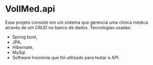 # VollMed.api
Esse projeto consiste em um sistema que gerencia uma clinica médica através de um CRUD no banco de dados.
Tecnologias usadas: 
- Spring boot, 
- JPA, 
- Hibernate, 
- MySql 
- Software Insomnia que foi utilizado para testar a API. 
